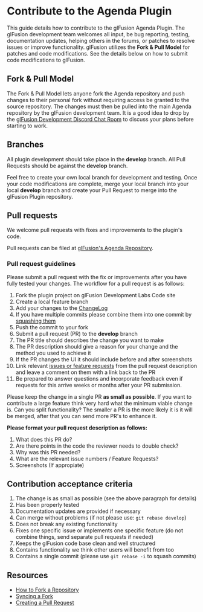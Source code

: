 # Contribute to the Agenda Plugin

This guide details how to contribute to the glFusion Agenda Plugin. The glFusion development
team welcomes all input, be bug reporting, testing, documentation updates, helping others in
the forums, or patches to resolve issues or improve functionality.  glFusion utilizes the
**Fork & Pull Model** for patches and code modifications. See the details below on how to
submit code modifications to glFusion.

## Fork & Pull Model

The Fork & Pull Model lets anyone fork the Agenda repository and push changes to their
personal fork without requiring access be granted to the source repository. The changes
must then be pulled into the main Agenda repository by the glFusion development team.
It is a good idea to drop by the [glFusion Development Discord Chat Room](https://discord.gg/aESFqh6) to
discuss your plans before starting to work.

## Branches

All plugin development should take place in the **develop** branch. All Pull Requests should
be against the **develop** branch.

Feel free to create your own local branch for development and testing. Once your code
modifications are complete, merge your local branch into your local **develop** branch
and create your Pull Request to merge into the glFusion Plugin repository.

## Pull requests

We welcome pull requests with fixes and improvements to the plugin's code.

Pull requests can be filed at [glFusion's Agenda Repository](https://github.com/glFusion/agenda/pulls).

### Pull request guidelines

Please submit a pull request with the fix or improvements after you have fully tested your
changes. The workflow for a pull request is as follows:

1. Fork the plugin project on glFusion Development Labs Code site
1. Create a local feature branch
1. Add your changes to the [ChangeLog](https://github.com/glFusion/agenda/blob/develop/CHANGELOG.md)
1. If you have multiple commits please combine them into one commit by [squashing them](http://git-scm.com/book/en/Git-Tools-Rewriting-History#Squashing-Commits)
1. Push the commit to your fork
1. Submit a pull request (PR) to the **develop** branch
1. The PR title should describes the change you want to make
1. The PR description should give a reason for your change and the method you used to achieve it
1. If the PR changes the UI it should include before and after screenshots
1. Link relevant [issues or feature requests](https://github.com/glFusion/agenda/issues)
from the pull request description and leave a comment on them with a link back to the PR
1. Be prepared to answer questions and incorporate feedback even if requests for this arrive weeks or months after your PR submission.

Please keep the change in a single PR **as small as possible**. If you want to contribute
a large feature think very hard what the minimum viable change is. Can you split
functionality? The smaller a PR is the more likely it is it will be merged, after that
you can send more PR's to enhance it.

**Please format your pull request description as follows:**

1. What does this PR do?
2. Are there points in the code the reviewer needs to double check?
3. Why was this PR needed?
4. What are the relevant issue numbers / Feature Requests?
5. Screenshots (If appropiate)

## Contribution acceptance criteria

1. The change is as small as possible (see the above paragraph for details)
1. Has been properly tested
2. Documentation updates are provided if necessary
1. Can merge without problems (if not please use: `git rebase develop`)
1. Does not break any existing functionality
1. Fixes one specific issue or implements one specific feature (do not combine things, send separate pull requests if needed)
1. Keeps the glFusion code base clean and well structured
1. Contains functionality we think other users will benefit from too
1. Contains a single commit (please use `git rebase -i` to squash commits)

## Resources

* [How to Fork a Repository](https://help.github.com/articles/fork-a-repo)
* [Syncing a Fork](https://help.github.com/articles/syncing-a-fork)
* [Creating a Pull Request](https://help.github.com/articles/creating-a-pull-request)
